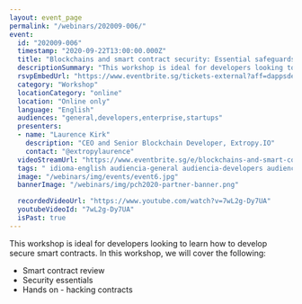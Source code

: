 ```yaml
---
layout: event_page
permalink: "/webinars/202009-006/"
event:
  id: "202009-006"
  timestamp: "2020-09-22T13:00:00.000Z"
  title: "Blockchains and smart contract security: Essential safeguards for your dApp"
  descriptionSummary: "This workshop is ideal for developers looking to learn how to develop secure smart contracts. In this workshop, we will cover the following…"
  rsvpEmbedUrl: "https://www.eventbrite.sg/tickets-external?aff=dappsdev&eid=118591120233"
  category: "Workshop"
  locationCategory: "online"
  location: "Online only"
  language: "English"
  audiences: "general,developers,enterprise,startups"
  presenters:
  - name: "Laurence Kirk"
    description: "CEO and Senior Blockchain Developer, Extropy.IO"
    contact: "@extropylaurence"
  videoStreamUrl: "https://www.eventbrite.sg/e/blockchains-and-smart-contract-security-essential-safeguards-for-your-dapp-tickets-118591120233"
  tags: " idioma-english audiencia-general audiencia-developers audiencia-enterprise audiencia-startups recent"
  image: "/webinars/img/events/event6.jpg"
  bannerImage: "/webinars/img/pch2020-partner-banner.png"

  recordedVideoUrl: "https://www.youtube.com/watch?v=7wL2g-Dy7UA"
  youtubeVideoId: "7wL2g-Dy7UA"
  isPast: true
---
```



This workshop is ideal for developers looking to learn how to develop secure smart contracts. In this workshop, we will cover the following:

- Smart contract review
- Security essentials
- Hands on - hacking contracts

